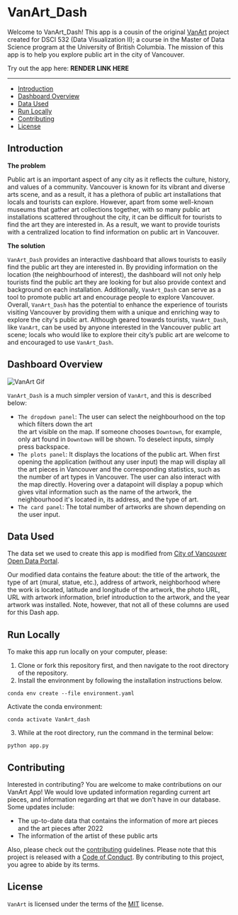 # VanArt_Dash

Welcome to VanArt_Dash! This app is a cousin of the original [VanArt](https://github.com/UBC-MDS/VanArt) project created for DSCI 532 (Data Visualization II); a course in the Master of Data Science program at the University of British Columbia. The mission of this app is to help you explore public art in the city of Vancouver.

Try out the app here: **RENDER LINK HERE** 

---

- [Introduction](#introduction)
- [Dashboard Overview](#dashboard-overview)
- [Data Used](#data-used)
- [Run Locally](#run-locally)
- [Contributing](#contributing)
- [License](#license)

## Introduction

**The problem**

Public art is an important aspect of any city as it reflects the culture, history, and values of a community. Vancouver is known for its vibrant and diverse arts scene, and as a result, it has a plethora of public art installations that locals and tourists can explore. However, apart from some well-known museums that gather art collections together, with so many public art installations scattered throughout the city, it can be difficult for tourists to find the art they are interested in. As a result, we want to provide tourists with a centralized location to find information on public art in Vancouver.

**The solution**

`VanArt_Dash` provides an interactive dashboard that allows tourists to easily find the public art they are interested in. By providing information on the location (the neighbourhood of interest), the dashboard will not only help tourists find the public art they are looking for but also provide context and background on each installation. Additionally, `VanArt_Dash` can serve as a tool to promote public art and encourage people to explore Vancouver. Overall, `VanArt_Dash` has the potential to enhance the experience of tourists visiting Vancouver by providing them with a unique and enriching way to explore the city's public art. Although geared towards tourists, `VanArt_Dash`, like `VanArt`, can be used by anyone interested in the Vancouver public art scene; locals who would like to explore their city’s public art are welcome to and encouraged to use `VanArt_Dash`.


## Dashboard Overview

![VanArt Gif](vanart.gif)

`VanArt_Dash` is a much simpler version of `VanArt`, and this is described below:
-   `The dropdown panel`: The user can select the neighbourhood on the top which filters down the art  
    the art visible on the map. If someone chooses `Downtown`, for example, only art found in `Downtown`
    will be shown. To deselect inputs, simply press backspace. 
-   `The plots panel`: It displays the locations of the public art. When first opening the application 
    (without any user input) the map will display all the art pieces in Vancouver and the corresponding statistics,
    such as the number of art types in Vancouver. The user can also interact with the map directly.
    Hovering over a datapoint will display a popup which gives vital information such as the name of the artwork, 
    the neighbourhood it's located in, its address, and the type of art.  
-   `The card panel`: The total number of artworks are shown depending on the user input. 

## Data Used

The data set we used to create this app is modified from [City of Vancouver Open Data Portal](https://opendata.vancouver.ca/explore/dataset/public-art/export/).

Our modified data contains the feature about: the title of the artwork, the type of art (mural, statue, etc.), address of artwork, neighborhood where the work is located, latitude and longitude of the artwork, the photo URL, URL with artwork information, brief introduction to the artwork, and the year artwork was installed. Note, however, that not all of these columns are used for this Dash app. 


## Run Locally

To make this app run locally on your computer, please:

1. Clone or fork this repository first, and then navigate to the root directory of the repository.
2. Install the environment by following the installation instructions below.

```{bash}
conda env create --file environment.yaml
```
Activate the conda environment:
```{bash}
conda activate VanArt_dash
```
3. While at the root directory, run the command in the terminal below:

```{bash}
python app.py
```

## Contributing

Interested in contributing? You are welcome to make contributions on our VanArt App! We would love updated information regarding current art pieces, and information regarding art that we don't have in our database. Some updates include:
-   The up-to-date data that contains the information of more art pieces and the art pieces after 2022
-   The information of the artist of these public arts

Also, please check out the [contributing](CONTRIBUTING.md) guidelines. Please note that this project is released with a [Code of Conduct](CODE_OF_CONDUCT.md). By contributing to this project, you agree to abide by its terms.


## License

`VanArt` is licensed under the terms of the [MIT](LICENSE) license.
